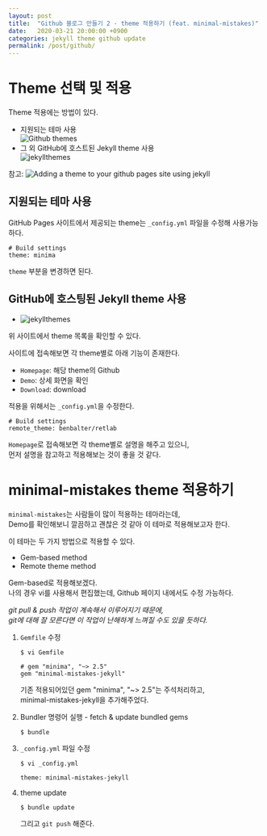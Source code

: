 ```yaml
---
layout: post
title:  "Github 블로그 만들기 2 - theme 적용하기 (feat. minimal-mistakes)"
date:   2020-03-21 20:00:00 +0900
categories: jekyll theme github update 
permalink: /post/github/
---
```



# Theme 선택 및 적용 
Theme 적용에는 방법이 있다. 
* 지원되는 테마 사용   
![Github themes](https://pages.github.com/themes/)
* 그 외 GitHub에 호스트된 Jekyll theme 사용   
![jekyllthemes](http://jekyllthemes.org/)

참고: ![Adding a theme to your github pages site using jekyll](https://help.github.com/en/github/working-with-github-pages/adding-a-theme-to-your-github-pages-site-using-jekyll)


## 지원되는 테마 사용 
GitHub Pages 사이트에서 제공되는 theme는 `_config.yml` 파일을 수정해 사용가능하다. 
```
# Build settings 
theme: minima 
```

`theme` 부분을 변경하면 된다. 




## GitHub에 호스팅된 Jekyll theme 사용 
* ![jekyllthemes](http://jekyllthemes.org/)   

위 사이트에서 theme 목록을 확인할 수 있다.   

사이트에 접속해보면 각 theme별로 아래 기능이 존재한다.   
* `Homepage`: 해당 theme의 Github 
* `Demo`: 상세 화면을 확인
* `Download`: download


적용을 위해서는 `_config.yml`을 수정한다.   
```
# Build settings 
remote_theme: benbalter/retlab
```

`Homepage`로 접속해보면 각 theme별로 설명을 해주고 있으니,   
먼저 설명을 참고하고 적용해보는 것이 좋을 것 같다.   



# minimal-mistakes theme 적용하기 
`minimal-mistakes`는 사람들이 많이 적용하는 테마라는데,   
Demo를 확인해보니 깔끔하고 괜찮은 것 같아 이 테마로 적용해보고자 한다.   

이 테마는 두 가지 방법으로 적용할 수 있다.   
* Gem-based method   
* Remote theme method 

Gem-based로 적용해보겠다.  
나의 경우 vi를 사용해서 편집했는데, Github 페이지 내에서도 수정 가능하다.   

_git pull & push 작업이 계속해서 이루어지기 때문에,   
git에 대해 잘 모른다면 이 작업이 난해하게 느껴질 수도 있을 듯하다._   

1. `Gemfile` 수정 
	```
	$ vi Gemfile

	# gem "minima", "~> 2.5"
	gem "minimal-mistakes-jekyll"
	```

	기존 적용되어있던 gem "minima", "~> 2.5"는 주석처리하고,   
	minimal-mistakes-jekyll을 추가해주었다.   


2. Bundler 명령어 실행 - fetch & update bundled gems
	```
	$ bundle
	```


3. `_config.yml` 파일 수정 
	```
	$ vi _config.yml

	theme: minimal-mistakes-jekyll
	```

4. theme update 
	```
	$ bundle update
	```

	그리고 `git push` 해준다.   


